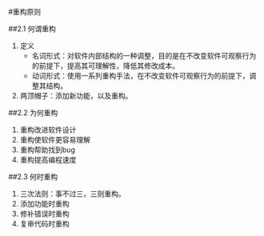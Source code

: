 #重构原则

##2.1 何谓重构
1.	定义
	*	名词形式：对软件内部结构的一种调整，目的是在不改变软件可观察行为的前提下，提高其可理解性，降低其修改成本。
	*	动词形式：使用一系列重构手法，在不改变软件可观察行为的前提下，调整其结构。
2.	两顶帽子：添加新功能，以及重构。

##2.2 为何重构
1.	重构改进软件设计
2.	重构使软件更容易理解
3.	重构帮助找到bug
4.	重构提高编程速度

##2.3 何时重构
1.	三次法则：事不过三，三则重构。
2.	添加功能时重构
3.	修补错误时重构
4.	复审代码时重构